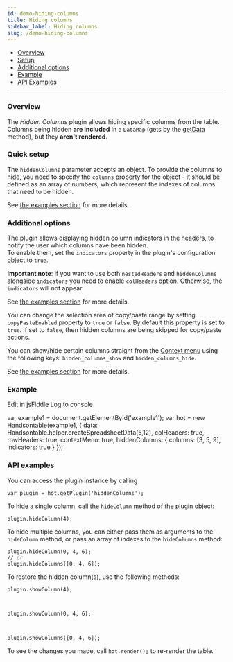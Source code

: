 ```yaml
---
id: demo-hiding-columns
title: Hiding columns
sidebar_label: Hiding columns
slug: /demo-hiding-columns
---
```


*   [Overview](#overview)
*   [Setup](#setup)
*   [Additional options](#options)
*   [Example](#examples)
*   [API Examples](#api)

* * *

### Overview

The _Hidden Columns_ plugin allows hiding specific columns from the table. Columns being hidden **are included** in a `DataMap` (gets by the [getData](https://handsontable.com/docs/8.2.0/Core.html#getData) method), but they **aren't rendered**.

### Quick setup

The `hiddenColumns` parameter accepts an object. To provide the columns to hide, you need to specify the `columns` property for the object - it should be defined as an array of numbers, which represent the indexes of columns that need to be hidden.  
  
See [the examples section](#examples) for more details.

### Additional options

The plugin allows displaying hidden column indicators in the headers, to notify the user which columns have been hidden.  
To enable them, set the `indicators` property in the plugin's configuration object to `true`.  
  
**Important note**: if you want to use both `nestedHeaders` and `hiddenColumns` alongside `indicators` you need to enable `colHeaders` option. Otherwise, the `indicators` will not appear.  
  
See [the examples section](#examples) for more details.

You can change the selection area of copy/paste range by setting `copyPasteEnabled` property to `true` or `false`. By default this property is set to `true`. If set to `false`, then hidden columns are being skipped for copy/paste actions.

You can show/hide certain columns straight from the [Context menu](https://handsontable.com/docs/8.2.0/demo-context-menu.html) using the following keys: `hidden_columns_show` and `hidden_columns_hide`.  
  
See [the examples section](#examples) for more details.

### Example

Edit in jsFiddle Log to console

var example1 = document.getElementById('example1'); var hot = new Handsontable(example1, { data: Handsontable.helper.createSpreadsheetData(5,12), colHeaders: true, rowHeaders: true, contextMenu: true, hiddenColumns: { columns: \[3, 5, 9\], indicators: true } });

### API examples

You can access the plugin instance by calling

    var plugin = hot.getPlugin('hiddenColumns');

To hide a single column, call the `hideColumn` method of the plugin object:

    plugin.hideColumn(4);

To hide multiple columns, you can either pass them as arguments to the `hideColumn` method, or pass an array of indexes to the `hideColumns` method:

    plugin.hideColumn(0, 4, 6);
    // or
    plugin.hideColumns([0, 4, 6]);

To restore the hidden column(s), use the following methods:

    plugin.showColumn(4);

  

    plugin.showColumn(0, 4, 6);

  

    plugin.showColumns([0, 4, 6]);

To see the changes you made, call `hot.render();` to re-render the table.

